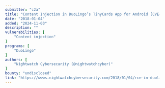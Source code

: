```yaml
---
submitter: "c2a"
title: "Content Injection in DuoLingo’s TinyCards App for Android [CVE-2017-16905]"
date: "2018-01-04"
added: "2024-11-03"
description: ""
vulnerabilities: [
    "Content injection"
]
programs: [
    "DuoLingo"
]
authors: [
    "Nightwatch Cybersecurity (@nightwatchcyber)"
]
bounty: "undisclosed"
link: "https://wwws.nightwatchcybersecurity.com/2018/01/04/rce-in-duolingos-tinycards-app-for-android-cve-2017-16905/"
---
```




